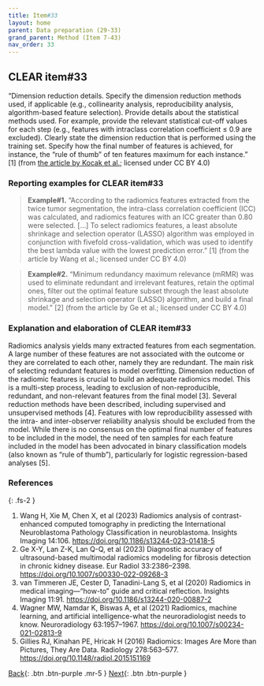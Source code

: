 ```yaml
---
title: Item#33
layout: home
parent: Data preparation (29-33)
grand_parent: Method (Item 7-43)
nav_order: 33
---
```


## CLEAR item#33


“Dimension reduction details. Specify the dimension reduction methods used, if applicable (e.g., collinearity analysis, reproducibility analysis, algorithm-based feature selection). Provide details about the statistical methods used. For example, provide the relevant statistical cut-off values for each step (e.g., features with intraclass correlation coefficient ≤ 0.9 are excluded). Clearly state the dimension reduction that is performed using the training set. Specify how the final number of features is achieved, for instance, the “rule of thumb” of ten features maximum for each instance.” [1] (from [the article by Kocak et al.](https://insightsimaging.springeropen.com/articles/10.1186/s13244-023-01415-8); licensed under CC BY 4.0)


### Reporting examples for CLEAR item#33

> **Example#1.** “According to the radiomics features extracted from the twice tumor segmentation, the intra-class correlation coefficient (ICC) was calculated, and radiomics features with an ICC greater than 0.80 were selected. […] To select radiomics features, a least absolute shrinkage and selection operator (LASSO) algorithm was employed in conjunction with fivefold cross-validation, which was used to identify the best lambda value with the lowest prediction error.”  [1] (from the article by Wang et al.; licensed under CC BY 4.0)

> **Example#2.** “Minimum redundancy maximum relevance (mRMR) was used to eliminate redundant and irrelevant features, retain the optimal ones, filter out the optimal feature subset through the least absolute shrinkage and selection operator (LASSO) algorithm, and build a final model.” [2] (from the article by Ge et al.; licensed under CC BY 4.0)

### Explanation and elaboration of CLEAR item#33

Radiomics analysis yields many extracted features from each segmentation. A large number of these features are not associated with the outcome or they are correlated to each other, namely they are redundant.  The main risk of selecting redundant features is  model overfitting. Dimension reduction of the radiomic features is crucial to build an adequate radiomics model. This is a multi-step process, leading to exclusion of non-reproducible, redundant, and non-relevant features from the final model [3]. Several reduction methods have been described, including supervised and unsupervised methods [4]. Features with low reproducibility assessed with the intra- and inter-observer reliability analysis should be excluded from the model. While there is no consensus on the optimal final number of features to be included in the model, the need of ten samples for each feature included in the model has been advocated in binary classification models (also known as “rule of thumb”), particularly for logistic regression-based analyses [5].

### References

{: .fs-2 }

1. 	Wang H, Xie M, Chen X, et al (2023) Radiomics analysis of contrast-enhanced computed tomography in predicting the International Neuroblastoma Pathology Classification in neuroblastoma. Insights Imaging 14:106. https://doi.org/10.1186/s13244-023-01418-5
2. 	Ge X-Y, Lan Z-K, Lan Q-Q, et al (2023) Diagnostic accuracy of ultrasound-based multimodal radiomics modeling for fibrosis detection in chronic kidney disease. Eur Radiol 33:2386–2398. https://doi.org/10.1007/s00330-022-09268-3
3. 	van Timmeren JE, Cester D, Tanadini-Lang S, et al (2020) Radiomics in medical imaging—“how-to” guide and critical reflection. Insights Imaging 11:91. https://doi.org/10.1186/s13244-020-00887-2
4. 	Wagner MW, Namdar K, Biswas A, et al (2021) Radiomics, machine learning, and artificial intelligence-what the neuroradiologist needs to know. Neuroradiology 63:1957–1967. https://doi.org/10.1007/s00234-021-02813-9
5. 	Gillies RJ, Kinahan PE, Hricak H (2016) Radiomics: Images Are More than Pictures, They Are Data. Radiology 278:563–577. https://doi.org/10.1148/radiol.2015151169

[Back](https://radiomic.github.io/CLEAR-E3/docs/Item2.html){: .btn .btn-purple .mr-5 }
[Next](https://radiomic.github.io/CLEAR-E3/docs/Item4.html){: .btn .btn-purple   }
